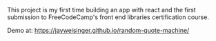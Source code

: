 This project is my first time building an app with react and the first submission to FreeCodeCamp's front end libraries certification course.

Demo at: https://jayweisinger.github.io/random-quote-machine/
